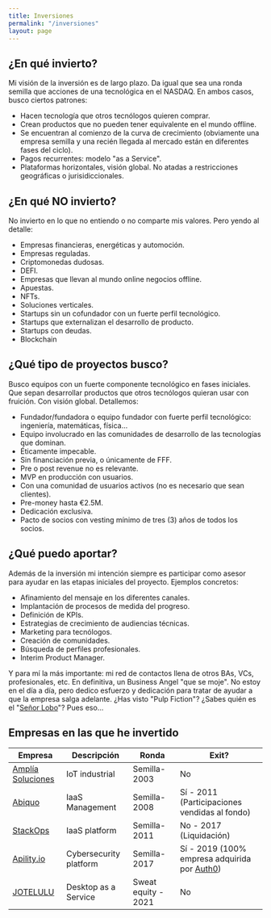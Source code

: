 ```yaml
---
title: Inversiones
permalink: "/inversiones"
layout: page
---
```


## ¿En qué invierto?

Mi visión de la inversión es de largo plazo. Da igual que sea una ronda semilla que acciones de una tecnológica en el NASDAQ. En ambos casos, busco ciertos patrones:
- Hacen tecnología que otros tecnólogos quieren comprar.
- Crean productos que no pueden tener equivalente en el mundo offline.
- Se encuentran al comienzo de la curva de crecimiento (obviamente una empresa semilla y una recién llegada al mercado están en diferentes fases del ciclo).
- Pagos recurrentes: modelo "as a Service".
- Plataformas horizontales, visión global. No atadas a restricciones geográficas o jurisidiccionales.

## ¿En qué NO invierto?

No invierto en lo que no entiendo o no comparte mis valores. Pero yendo al detalle:
- Empresas financieras, energéticas y automoción.
- Empresas reguladas. 
- Criptomonedas dudosas.
- DEFI.
- Empresas que llevan al mundo online negocios offline.
- Apuestas.
- NFTs.
- Soluciones verticales.
- Startups sin un cofundador con un fuerte perfil tecnológico.
- Startups que externalizan el desarrollo de producto.
- Startups con deudas.
- Blockchain

## ¿Qué tipo de proyectos busco?

Busco equipos con un fuerte componente tecnológico en fases iniciales. Que sepan desarrollar productos que otros tecnólogos quieran usar con fruición. Con visión global. Detallemos:

- Fundador/fundadora o equipo fundador con fuerte perfil tecnológico: ingeniería, matemáticas, física...
- Equipo involucrado en las comunidades de desarrollo de las tecnologías que dominan.
- Éticamente impecable.
- Sin financiación previa, o únicamente de FFF.
- Pre o post revenue no es relevante.
- MVP en producción con usuarios.
- Con una comunidad de usuarios activos (no es necesario que sean clientes).
- Pre-money hasta €2.5M.
- Dedicación exclusiva.
- Pacto de socios con vesting mínimo de tres (3) años de todos los socios.

## ¿Qué puedo aportar?

Además de la inversión mi intención siempre es participar como asesor para ayudar en las etapas iniciales del proyecto. Ejemplos concretos:

- Afinamiento del mensaje en los diferentes canales.
- Implantación de procesos de medida del progreso.
- Definición de KPIs.
- Estrategias de crecimiento de audiencias técnicas.
- Marketing para tecnólogos.
- Creación de comunidades.
- Búsqueda de perfiles profesionales.
- Interim Product Manager.

Y para mí la más importante: mi red de contactos llena de otros BAs, VCs, profesionales, etc. En definitiva, un Business Angel "que se moje". No estoy en el día a día, pero dedico esfuerzo y dedicación para tratar de ayudar a que la empresa salga adelante. ¿Has visto "Pulp Fiction"? ¿Sabes quién es el "[Señor Lobo](https://www.youtube.com/watch?v=rBYPNdOfcO0)"? Pues eso...

## Empresas en las que he invertido

|Empresa   |Descripción|Ronda|Exit?|
|---|---|---|---|
|[Amplía Soluciones](https://www.amplia-iiot.com)|IoT industrial|Semilla-2003|No|
|[Abiquo](https://www.abiquo.com/)|IaaS Management|Semilla-2008|Sí - 2011 (Participaciones vendidas al fondo)|
|[StackOps](https://loogic.com/14619/)|IaaS platform|Semilla-2011|No - 2017 (Liquidación)|
|[Apility.io](https://www.geekwire.com/2020/auth0-makes-first-ever-acquisition-launch-new-tools-protect-automated-cyberattacks/)|Cybersecurity platform|Semilla-2017|Sí - 2019 (100% empresa adquirida por [Auth0](https://auth0.com))|
|[JOTELULU](https://jotelulu.com/)|Desktop as a Service|Sweat equity - 2021|No|
